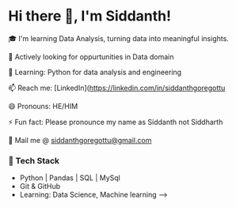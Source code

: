 # Hi there 👋, I'm Siddanth!

🎓 I'm learning Data Analysis, turning data into meaningful insights.  

💼 Actively looking for oppurtunities in Data domain 

🌱 Learning: Python for data analysis and engineering 

📫 Reach me: [LinkedIn](https://linkedin.com/in/siddanthgoregottu

😄 Pronouns: HE/HIM

⚡ Fun fact: Please pronounce my name as Siddanth not Siddharth

📧 Mail me @ siddanthgoregottu@gmail.com

### 🔧 Tech Stack
- Python | Pandas | SQL | MySql
- Git & GitHub 
- Learning: Data Science, Machine learning
-->
